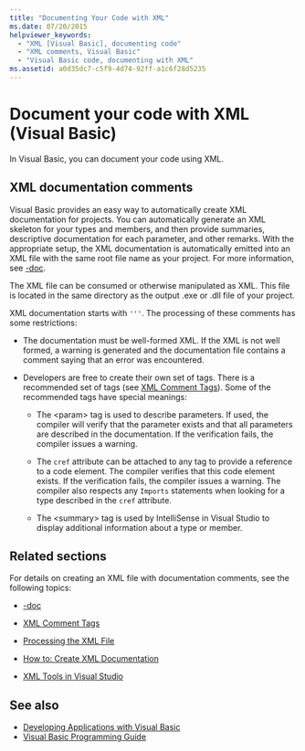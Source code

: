 ```yaml
---
title: "Documenting Your Code with XML"
ms.date: 07/20/2015
helpviewer_keywords:
  - "XML [Visual Basic], documenting code"
  - "XML comments, Visual Basic"
  - "Visual Basic code, documenting with XML"
ms.assetid: a0d35dc7-c5f9-4d74-92ff-a1c6f28d5235
---
```

# Document your code with XML (Visual Basic)

In Visual Basic, you can document your code using XML.

## XML documentation comments

Visual Basic provides an easy way to automatically create XML documentation for projects. You can automatically generate an XML skeleton for your types and members, and then provide summaries, descriptive documentation for each parameter, and other remarks. With the appropriate setup, the XML documentation is automatically emitted into an XML file with the same root file name as your project. For more information, see [-doc](../../reference/command-line-compiler/doc.md).

The XML file can be consumed or otherwise manipulated as XML. This file is located in the same directory as the output .exe or .dll file of your project.

XML documentation starts with `'''`. The processing of these comments has some restrictions:

- The documentation must be well-formed XML. If the XML is not well formed, a warning is generated and the documentation file contains a comment saying that an error was encountered.

- Developers are free to create their own set of tags. There is a recommended set of tags (see [XML Comment Tags](../../language-reference/xmldoc/index.md)). Some of the recommended tags have special meanings:

  - The \<param> tag is used to describe parameters. If used, the compiler will verify that the parameter exists and that all parameters are described in the documentation. If the verification fails, the compiler issues a warning.

  - The `cref` attribute can be attached to any tag to provide a reference to a code element. The compiler verifies that this code element exists. If the verification fails, the compiler issues a warning. The compiler also respects any `Imports` statements when looking for a type described in the `cref` attribute.

  - The \<summary> tag is used by IntelliSense in Visual Studio to display additional information about a type or member.

## Related sections

For details on creating an XML file with documentation comments, see the following topics:

- [-doc](../../reference/command-line-compiler/doc.md)

- [XML Comment Tags](../../language-reference/xmldoc/index.md)

- [Processing the XML File](processing-the-xml-file.md)

- [How to: Create XML Documentation](how-to-create-xml-documentation.md)

- [XML Tools in Visual Studio](/visualstudio/xml-tools/xml-tools-in-visual-studio)

## See also

- [Developing Applications with Visual Basic](../../developing-apps/index.md)
- [Visual Basic Programming Guide](../index.md)
